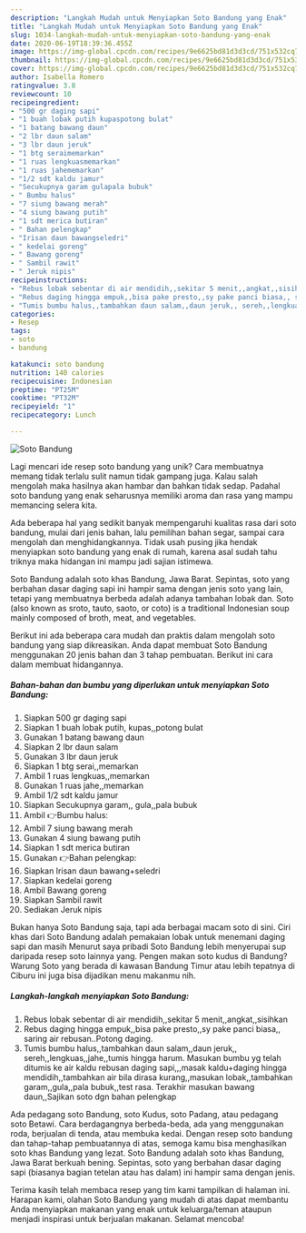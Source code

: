 ```yaml
---
description: "Langkah Mudah untuk Menyiapkan Soto Bandung yang Enak"
title: "Langkah Mudah untuk Menyiapkan Soto Bandung yang Enak"
slug: 1034-langkah-mudah-untuk-menyiapkan-soto-bandung-yang-enak
date: 2020-06-19T18:39:36.455Z
image: https://img-global.cpcdn.com/recipes/9e6625bd81d3d3cd/751x532cq70/soto-bandung-foto-resep-utama.jpg
thumbnail: https://img-global.cpcdn.com/recipes/9e6625bd81d3d3cd/751x532cq70/soto-bandung-foto-resep-utama.jpg
cover: https://img-global.cpcdn.com/recipes/9e6625bd81d3d3cd/751x532cq70/soto-bandung-foto-resep-utama.jpg
author: Isabella Romero
ratingvalue: 3.8
reviewcount: 10
recipeingredient:
- "500 gr daging sapi"
- "1 buah lobak putih kupaspotong bulat"
- "1 batang bawang daun"
- "2 lbr daun salam"
- "3 lbr daun jeruk"
- "1 btg seraimemarkan"
- "1 ruas lengkuasmemarkan"
- "1 ruas jahememarkan"
- "1/2 sdt kaldu jamur"
- "Secukupnya garam gulapala bubuk"
- " Bumbu halus"
- "7 siung bawang merah"
- "4 siung bawang putih"
- "1 sdt merica butiran"
- " Bahan pelengkap"
- "Irisan daun bawangseledri"
- " kedelai goreng"
- " Bawang goreng"
- " Sambil rawit"
- " Jeruk nipis"
recipeinstructions:
- "Rebus lobak sebentar di air mendidih,,sekitar 5 menit,,angkat,,sisihkan"
- "Rebus daging hingga empuk,,bisa pake presto,,sy pake panci biasa,, saring air rebusan..Potong daging."
- "Tumis bumbu halus,,tambahkan daun salam,,daun jeruk,, sereh,,lengkuas,,jahe,,tumis hingga harum. Masukan bumbu yg telah ditumis ke air kaldu rebusan daging sapi,,,masak kaldu+daging hingga mendidih,,tambahkan air bila dirasa kurang,,masukan lobak,,tambahkan garam,,gula,,pala bubuk,,test rasa. Terakhir masukan bawang daun,,Sajikan soto dgn bahan pelengkap"
categories:
- Resep
tags:
- soto
- bandung

katakunci: soto bandung 
nutrition: 140 calories
recipecuisine: Indonesian
preptime: "PT25M"
cooktime: "PT32M"
recipeyield: "1"
recipecategory: Lunch

---
```



![Soto Bandung](https://img-global.cpcdn.com/recipes/9e6625bd81d3d3cd/751x532cq70/soto-bandung-foto-resep-utama.jpg)

Lagi mencari ide resep soto bandung yang unik? Cara membuatnya memang tidak terlalu sulit namun tidak gampang juga. Kalau salah mengolah maka hasilnya akan hambar dan bahkan tidak sedap. Padahal soto bandung yang enak seharusnya memiliki aroma dan rasa yang mampu memancing selera kita.

Ada beberapa hal yang sedikit banyak mempengaruhi kualitas rasa dari soto bandung, mulai dari jenis bahan, lalu pemilihan bahan segar, sampai cara mengolah dan menghidangkannya. Tidak usah pusing jika hendak menyiapkan soto bandung yang enak di rumah, karena asal sudah tahu triknya maka hidangan ini mampu jadi sajian istimewa.

Soto Bandung adalah soto khas Bandung, Jawa Barat. Sepintas, soto yang berbahan dasar daging sapi ini hampir sama dengan jenis soto yang lain, tetapi yang membuatnya berbeda adalah adanya tambahan lobak dan. Soto (also known as sroto, tauto, saoto, or coto) is a traditional Indonesian soup mainly composed of broth, meat, and vegetables.


Berikut ini ada beberapa cara mudah dan praktis dalam mengolah soto bandung yang siap dikreasikan. Anda dapat membuat Soto Bandung menggunakan 20 jenis bahan dan 3 tahap pembuatan. Berikut ini cara dalam membuat hidangannya.

<!--inarticleads1-->

##### Bahan-bahan dan bumbu yang diperlukan untuk menyiapkan Soto Bandung:

1. Siapkan 500 gr daging sapi
1. Siapkan 1 buah lobak putih, kupas,,potong bulat
1. Gunakan 1 batang bawang daun
1. Siapkan 2 lbr daun salam
1. Gunakan 3 lbr daun jeruk
1. Siapkan 1 btg serai,,memarkan
1. Ambil 1 ruas lengkuas,,memarkan
1. Gunakan 1 ruas jahe,,memarkan
1. Ambil 1/2 sdt kaldu jamur
1. Siapkan Secukupnya garam,, gula,,pala bubuk
1. Ambil  👉Bumbu halus:
1. Ambil 7 siung bawang merah
1. Gunakan 4 siung bawang putih
1. Siapkan 1 sdt merica butiran
1. Gunakan  👉Bahan pelengkap:
1. Siapkan Irisan daun bawang+seledri
1. Siapkan  kedelai goreng
1. Ambil  Bawang goreng
1. Siapkan  Sambil rawit
1. Sediakan  Jeruk nipis


Bukan hanya Soto Bandung saja, tapi ada berbagai macam soto di sini. Ciri khas dari Soto Bandung adalah pemakaian lobak untuk menemani daging sapi dan masih Menurut saya pribadi Soto Bandung lebih menyerupai sup daripada resep soto lainnya yang. Pengen makan soto kudus di Bandung? Warung Soto yang berada di kawasan Bandung Timur atau lebih tepatnya di Ciburu ini juga bisa dijadikan menu makanmu nih. 

<!--inarticleads2-->

##### Langkah-langkah menyiapkan Soto Bandung:

1. Rebus lobak sebentar di air mendidih,,sekitar 5 menit,,angkat,,sisihkan
1. Rebus daging hingga empuk,,bisa pake presto,,sy pake panci biasa,, saring air rebusan..Potong daging.
1. Tumis bumbu halus,,tambahkan daun salam,,daun jeruk,, sereh,,lengkuas,,jahe,,tumis hingga harum. Masukan bumbu yg telah ditumis ke air kaldu rebusan daging sapi,,,masak kaldu+daging hingga mendidih,,tambahkan air bila dirasa kurang,,masukan lobak,,tambahkan garam,,gula,,pala bubuk,,test rasa. Terakhir masukan bawang daun,,Sajikan soto dgn bahan pelengkap


Ada pedagang soto Bandung, soto Kudus, soto Padang, atau pedagang soto Betawi. Cara berdagangnya berbeda-beda, ada yang menggunakan roda, berjualan di tenda, atau membuka kedai. Dengan resep soto bandung dan tahap-tahap pembuatannya di atas, semoga kamu bisa menghasilkan soto khas Bandung yang lezat. Soto Bandung adalah soto khas Bandung, Jawa Barat berkuah bening. Sepintas, soto yang berbahan dasar daging sapi (biasanya bagian tetelan atau has dalam) ini hampir sama dengan jenis. 

Terima kasih telah membaca resep yang tim kami tampilkan di halaman ini. Harapan kami, olahan Soto Bandung yang mudah di atas dapat membantu Anda menyiapkan makanan yang enak untuk keluarga/teman ataupun menjadi inspirasi untuk berjualan makanan. Selamat mencoba!
